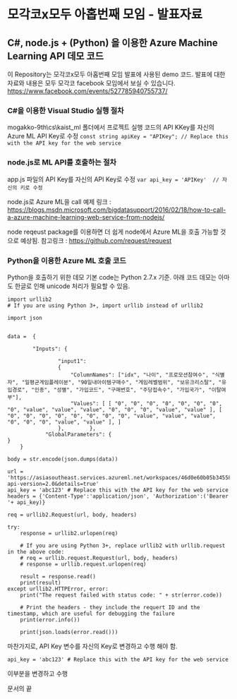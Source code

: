 # 모각코x모두 아홉번째 모임 - 발표자료
## C#, node.js + (Python) 을 이용한 Azure Machine Learning API 데모 코드

이 Repository는 모각코x모두 아홉번째 모임 발표에 사용된 demo 코드.
발표에 대한 자료와 내용은 모두 모각코 facebook 모임에서 보실 수 있습니다. 
https://www.facebook.com/events/527785940755737/

### C#을 이용한 Visual Studio 실행 절차
mogakko-9th\cs\kaist_ml 폴더에서 프로젝트 실행
코드의 API KKey를 자신의 Azure ML API Key로 수정
	```
	const string apiKey = "APIKey"; // Replace this with the API key for the web service
    ```

### node.js로 ML API를 호출하는 절차
app.js 파일의 API Key를 자신의 API Key로 수정
	```
    var api_key = 'APIKey'	// 자신의 키로 수정
    ```

node.js로 Azure ML을 call 예제 링크 :
https://blogs.msdn.microsoft.com/bigdatasupport/2016/02/18/how-to-call-a-azure-machine-learning-web-service-from-nodejs/

node reqeust package를 이용하면 더 쉽게 node에서 Azure ML을 호출 가능할 것으로 예상됨.
참고링크 : https://github.com/request/request

### Python을 이용한 Azure ML 호출 코드
Python을 호출하기 위한 데모
기본 code는 Python 2.7.x 기준. 아래 코드 데모는 아마도 한글로 인해 unicode 처리가 필요할 수 있음.

```
import urllib2
# If you are using Python 3+, import urllib instead of urllib2

import json 


data =  {

        "Inputs": {

                "input1":
                {
                    "ColumnNames": ["idx", "나이", "프로모션참여수", "식별자", "일평균게임플레이분", "90일내아이템구매수", "게임레벨범위", "보유크리스탈", "유입경로", "인종", "성별", "가입코드", "구매번호", "주당접속수", "가입국가", "이탈여부"],
                    "Values": [ [ "0", "0", "0", "0", "0", "0", "0", "0", "value", "value", "value", "0", "0", "0", "value", "value" ], [ "0", "0", "0", "0", "0", "0", "0", "0", "value", "value", "value", "0", "0", "0", "value", "value" ], ]
                },        },
            "GlobalParameters": {
}
    }

body = str.encode(json.dumps(data))

url = 'https://asiasoutheast.services.azureml.net/workspaces/46d0e60b05b34558827abd41f11d204f/services/f9d7f2b4fd7c4f3baf966ad75f6ae197/execute?api-version=2.0&details=true'
api_key = 'abc123' # Replace this with the API key for the web service
headers = {'Content-Type':'application/json', 'Authorization':('Bearer '+ api_key)}

req = urllib2.Request(url, body, headers) 

try:
    response = urllib2.urlopen(req)

    # If you are using Python 3+, replace urllib2 with urllib.request in the above code:
    # req = urllib.request.Request(url, body, headers) 
    # response = urllib.request.urlopen(req)

    result = response.read()
    print(result) 
except urllib2.HTTPError, error:
    print("The request failed with status code: " + str(error.code))

    # Print the headers - they include the requert ID and the timestamp, which are useful for debugging the failure
    print(error.info())

    print(json.loads(error.read()))

```

마찬가지로, API Key 변수를 자신의 Key로 변경하고 수행 해야 함.

```
api_key = 'abc123' # Replace this with the API key for the web service
```
이부분을 변경하고 수행

문서의 끝
